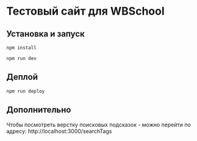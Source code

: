 # Тестовый сайт для WBSchool

## Установка и запуск
`npm install`

`npm run dev`

## Деплой
`npm run deploy`

## Дополнительно
Чтобы посмотреть верстку поисковых подсказок - можно перейти по адресу: http://localhost:3000/searchTags
